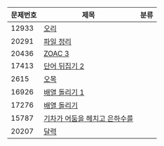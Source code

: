 문제번호 | 제목 | 분류
--|--|--
12933	| [오리](https://www.acmicpc.net/problem/12933)
20291	| [파일 정리](https://www.acmicpc.net/problem/20291)
20436	| [ZOAC 3](https://www.acmicpc.net/problem/20436)
17413	| [단어 뒤집기 2](https://www.acmicpc.net/problem/17413)
2615	| [오목](https://www.acmicpc.net/problem/2615)
16926	| [배열 돌리기 1](https://www.acmicpc.net/problem/16926)
17276	| [배열 돌리기](https://www.acmicpc.net/problem/17276)
15787	| [기차가 어둠을 헤치고 은하수를](https://www.acmicpc.net/problem/15787)
20207	| [달력](https://www.acmicpc.net/problem/20207)
